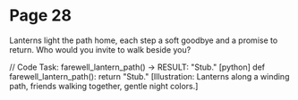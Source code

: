 # Page 28


Lanterns light the path home, each step a soft goodbye and a promise to return.
Who would you invite to walk beside you?

// Code Task: farewell_lantern_path() → RESULT: "Stub."
[python]
def farewell_lantern_path():
    return "Stub."
[Illustration: Lanterns along a winding path, friends walking together, gentle night colors.]
